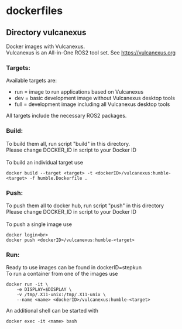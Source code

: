 # dockerfiles

## Directory vulcanexus
Docker images with Vulcanexus.<br>
Vulcanexus is an All-in-One ROS2 tool set. See  https://vulcanexus.org

### Targets:
Available targets are:
- run = image to run applications based on Vulcanexus
- dev = basic development image without Vulcanexus desktop tools
- full = development image including all Vulcanexus desktop tools

All targets include the necessary ROS2 packages.<br>

### Build:
To build them all, run script "build" in this directory.<br>
Please change DOCKER_ID in script to your Docker ID<br>
<br>
To build an individual target use
```
docker build --target <target> -t <dockerID>/vulcanexus:humble-<target> -f humble.Dockerfile .
```

### Push:
To push them all to docker hub, run script "push" in this directory<br>
Please change DOCKER_ID in script to your Docker ID<br>
<br>
To push a single image use
```
docker login<br>
docker push <dockerID>/vulcanexus:humble-<target>
```

### Run:
Ready to use images can be found in dockerID=stepkun<br>
To run a container from one of the images use
```
docker run -it \
    -e DISPLAY=$DISPLAY \
    -v /tmp/.X11-unix:/tmp/.X11-unix \
    --name <name> <dockerID>/vulcanexus:humble-<target>
```
An additional shell can be started with
```
docker exec -it <name> bash
```
